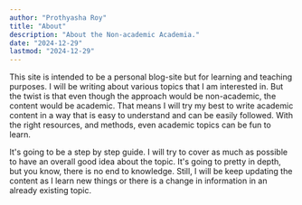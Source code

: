 ```yaml
---
author: "Prothyasha Roy"
title: "About"
description: "About the Non-academic Academia."
date: "2024-12-29"
lastmod: "2024-12-29"
---
```


This site is intended to be a personal blog-site but for learning and teaching purposes. I will be writing about various topics that I am interested in. But the twist is that even though the approach would be non-academic, the content would be academic. That means I will try my best to write academic content in a way that is easy to understand and can be easily followed. With the right resources, and methods, even academic topics can be fun to learn.

It's going to be a step by step guide. I will try to cover as much as possible to have an overall good idea about the topic. It's going to pretty in depth, but you know, there is no end to knowledge. Still, I will be keep updating the content as I learn new things or there is a change in information in an already existing topic.